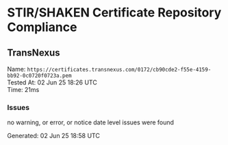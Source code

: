 # STIR/SHAKEN Certificate Repository Compliance

## TransNexus

Name: `https://certificates.transnexus.com/0172/cb90cde2-f55e-4159-bb92-0c0720f0723a.pem`\
Tested At: 02 Jun 25 18:26 UTC\
Time: 21ms

### Issues

no warning, or error, or notice date level issues were found

Generated: 02 Jun 25 18:58 UTC